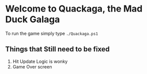 # Welcome to Quackaga, the Mad Duck Galaga

To run the game simply type
```./Quackaga.ps1```

## Things that Still need to be fixed

1. Hit Update Logic is wonky
2. Game Over screen
